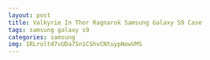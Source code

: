 ```yaml
---
layout: post
title: Valkyrie In Thor Ragnarok Samsung Galaxy S9 Case
tags: samsung galaxy s9
categories: samsung
img: 1RLroltd7vUDa7Sn1CShvCNtuypNowVMS
---
```

